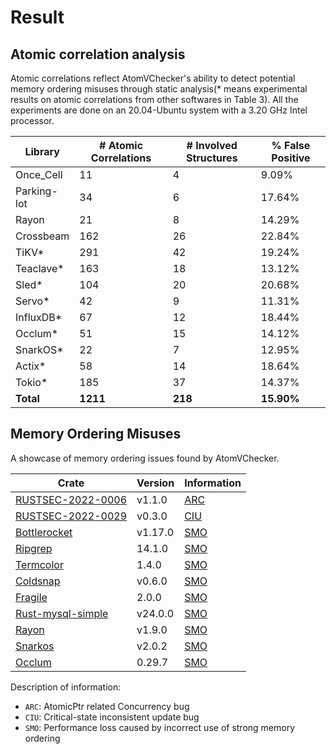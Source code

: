 # Result

## Atomic correlation analysis

Atomic correlations reflect AtomVChecker's ability to detect potential memory ordering misuses through static analysis(* means experimental results on atomic correlations from other softwares in Table 3). All the experiments are done on an 20.04-Ubuntu system with a 3.20 GHz Intel processor.

| Library      | # Atomic Correlations | # Involved Structures | % False Positive  |
|--------------|-----------------------|-----------------------|-------------------|
| Once_Cell    | 11                    | 4                     | 9.09%             |
| Parking-lot  | 34                    | 6                     | 17.64%            |
| Rayon        | 21                    | 8                     | 14.29%            |
| Crossbeam    | 162                   | 26                    | 22.84%            |
| TiKV*        | 291                   | 42                    | 19.24%            |
| Teaclave*    | 163                   | 18                    | 13.12%            |
| Sled*        | 104                   | 20                    | 20.68%            |
| Servo*       | 42                    | 9                     | 11.31%            |
| InfluxDB*    | 67                    | 12                    | 18.44%            |
| Occlum*      | 51                    | 15                    | 14.12%            |
| SnarkOS*     | 22                    | 7                     | 12.95%            |
| Actix*       | 58                    | 14                    | 18.64%            |
| Tokio*       | 185                   | 37                    | 14.37%            |
| **Total**    | **1211**              | **218**               | **15.90%**        |

## Memory Ordering Misuses

A showcase of memory ordering issues found by AtomVChecker. 

Crate | Version | Information
----- | ------- | -----------
[RUSTSEC-2022-0006](https://github.com/Amanieu/thread_local-rs) | v1.1.0 | [ARC](https://github.com/Amanieu/thread_local-rs/pull/34)
[RUSTSEC-2022-0029](https://github.com/crossbeam-rs/crossbeam) | v0.3.0 | [CIU](https://github.com/crossbeam-rs/crossbeam/pull/98)
[Bottlerocket](https://github.com/bottlerocket-os/bottlerocket) | v1.17.0 | [SMO](https://github.com/bottlerocket-os/bottlerocket/pull/3701)
[Ripgrep](https://github.com/BurntSushi/ripgrep) | 14.1.0 | [SMO](https://github.com/BurntSushi/ripgrep/pull/2706)
[Termcolor](https://github.com/BurntSushi/termcolor) | 1.4.0 | [SMO](https://github.com/BurntSushi/termcolor/pull/82)
[Coldsnap](https://github.com/awslabs/coldsnap) | v0.6.0 | [SMO](https://github.com/awslabs/coldsnap/pull/309)
[Fragile](https://github.com/mitsuhiko/fragile) | 2.0.0 | [SMO](https://github.com/mitsuhiko/fragile/pull/36)
[Rust-mysql-simple](https://github.com/blackbeam/rust-mysql-simple) | v24.0.0 | [SMO](https://github.com/blackbeam/rust-mysql-simple/pull/367)
[Rayon](https://github.com/rayon-rs/rayon) | v1.9.0 | [SMO](https://github.com/rayon-rs/rayon/pull/1140)
[Snarkos](https://github.com/AleoNet/snarkOS) | v2.0.2 | [SMO](https://github.com/AleoNet/snarkOS/pull/2317)
[Occlum](https://github.com/occlum/occlum) | 0.29.7 | [SMO](https://github.com/occlum/occlum/pull/1389)

Description of information:

* `ARC`: AtomicPtr related Concurrency bug
* `CIU`: Critical-state inconsistent update bug
* `SMO`: Performance loss caused by incorrect use of strong memory ordering
